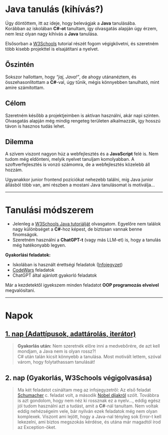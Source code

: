 # Java tanulás (kihívás?)

Úgy döntöttem, itt az ideje, hogy belevágjak a **Java** tanulásába.  
Korábban az iskolában **C#-ot** tanultam, így olvasgatás alapján úgy érzem, nem lesz olyan nagy kihívás a **Java** tanulása.  

Elsősorban a [W3Schools](https://www.w3schools.com/) tutorial részét fogom végigkövetni, és szeretném több kisebb projekttel is elsajátítani a nyelvet.  

## Őszintén

Sokszor hallottam, hogy *“jaj, Java!”*, de ahogy utánanéztem, és összehasonlítottam a **C#**-val, úgy tűnik, mégis könnyebben tanulható, mint amire számítottam.  

## Célom

Szeretném később a projektjeimben is aktívan használni, akár napi szinten. Olvasgatás alapján még mindig rengeteg területen alkalmazzák, így hosszú távon is hasznos tudás lehet.  

## Dilemma

A szívem viszont nagyon húz a webfejlesztés és a **JavaScript** felé is. Nem tudom még eldönteni, melyik nyelvet tanuljam komolyabban. A szoftverfejlesztés is vonzó számomra, de a webfejlesztés közelebb áll hozzám.  

Ugyanakkor junior frontend pozíciókat nehezebb találni, míg Java junior állásból több van, ami részben a mostani Java tanulásomat is motiválja...  

---

# Tanulási módszerem

- Jelenleg a [W3Schools Java tutoriálját](https://www.w3schools.com/java) olvasgatom. Egyelőre nem találok nagy különbséget a **C#**-hoz képest, de biztosan vannak benne finomságok.  
- Szeretném használni a **ChatGPT-t** (vagy más LLM-et) is, hogy a tanulás még hatékonyabb legyen.  

**Gyakorlási feladatok:**  
- Iskolában is használt érettségi feladatok  ([Infojegyzet](https://infojegyzet.hu/vizsgafeladatok/))
- [CodeWars](https://www.codewars.com) feladatok  
- ChatGPT által ajánlott gyakorló feladatok  

Már a kezdetektől igyekszem minden feladatot **OOP programozás elveivel** megvalósítani.  

---

# Napok

## [1. nap (Adattípusok, adattárolás, iterátor)](https://github.com/bencso/my-java-learning/blob/main/notes/1_day.md)

> **Gyakorlás után:** Nem szeretnék előre inni a medvebőrére, de azt kell mondjam, a Java nem is olyan rossz?!  
> C# után talán kicsit könnyebb a tanulása. Most motivált lettem, szóval várom, hogy folytathassam tanulását!

## 2. nap (Gyakorlás, W3Schools végigolvasása)

> Ma két feladatot csináltam meg az infojegyzetről:
> Az első feladat [Schumacher](https://github.com/bencso/my-java-learning/blob/main/practice/ElsoProject_schumacher) c. feladat volt, a második [Nobel díjakról](https://github.com/bencso/my-java-learning/blob/main/practice/MasodikProject_nobel) szólt.
> Továbbra is azt gondolom, hogy nem néz ki rossznak ez a nyelv..., eddig egész jól tudom használni azt a tudást, amit a **C#**-nál tanultam. Nem voltak eddig nehézségeim vele, bár nyilván ezek feladatok még nem olyan komplexek.
> Viszont ami lejött, hogy a Java-nal tényleg sok Error-t kell lekezelni, ami biztos megszokás kérdése, és utána már magadtól írod az Exception-öket.
